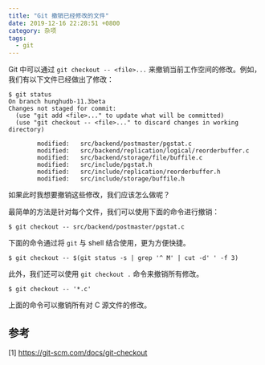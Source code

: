 ```yaml
---
title: "Git 撤销已经修改的文件"
date: 2019-12-16 22:28:51 +0800
category: 杂项
tags:
  - git
---
```


Git 中可以通过 `git checkout -- <file>...` 来撤销当前工作空间的修改。例如，我们有以下文件已经做出了修改：

```
$ git status
On branch hunghudb-11.3beta
Changes not staged for commit:
  (use "git add <file>..." to update what will be committed)
  (use "git checkout -- <file>..." to discard changes in working directory)

        modified:   src/backend/postmaster/pgstat.c
        modified:   src/backend/replication/logical/reorderbuffer.c
        modified:   src/backend/storage/file/buffile.c
        modified:   src/include/pgstat.h
        modified:   src/include/replication/reorderbuffer.h
        modified:   src/include/storage/buffile.h
```

如果此时我想要撤销这些修改，我们应该怎么做呢？

<!-- more -->

最简单的方法是针对每个文件，我们可以使用下面的命令进行撤销：

```
$ git checkout -- src/backend/postmaster/pgstat.c
```


下面的命令通过将 `git` 与 shell 结合使用，更为方便快捷。

```
$ git checkout -- $(git status -s | grep '^ M' | cut -d' ' -f 3)
```

此外，我们还可以使用 `git checkout .` 命令来撤销所有修改。

```
$ git checkout -- '*.c'
```

上面的命令可以撤销所有对 C 源文件的修改。


## 参考

[1] https://git-scm.com/docs/git-checkout
